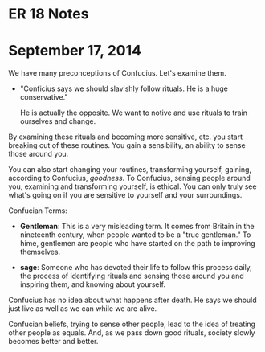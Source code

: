 ER 18 Notes
===========
# September 17, 2014

We have many preconceptions of Confucius.
Let's examine them.

* "Conficius says we should slavishly follow rituals.
He is a huge conservative."

    He is actually the opposite.
    We want to notive and use rituals to train ourselves and change.

By examining these rituals and becoming more sensitive, etc. you start breaking out of these routines.
You gain a sensibility, an ability to sense those around you.

You can also start changing your routines, transforming yourself, gaining, according to Confucius, *goodness*.
To Confucius, sensing people around you, examining and transforming yourself, is ethical.
You can only truly see what's going on if you are sensitive to yourself and your surroundings.

Confucian Terms:

* **Gentleman**:
This is a very misleading term.
It comes from Britain in the nineteenth century, when people wanted to be a "true gentleman."
To hime, gentlemen are people who have started on the path to improving themselves.

* **sage**:
Someone who has devoted their life to follow this process daily, the process of identifying rituals and sensing those around you and inspiring them, and knowing about yourself.

Confucius has no idea about what happens after death.
He says we should just live as well as we can while we are alive.

Confucian beliefs, trying to sense other people, lead to the idea of treating other people as equals.
And, as we pass down good rituals, society slowly becomes better and better.